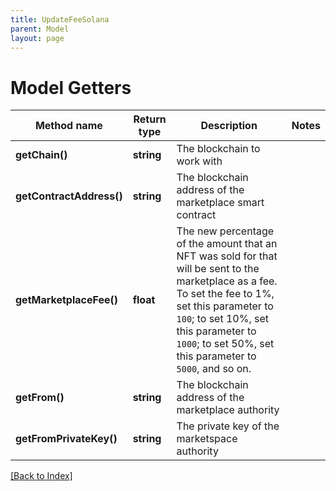 ```yaml
---
title: UpdateFeeSolana
parent: Model
layout: page
---
```


# Model Getters

Method name | Return type | Description | Notes
------------ | ------------- | ------------- | -------------
**getChain()** | **string** | The blockchain to work with |
**getContractAddress()** | **string** | The blockchain address of the marketplace smart contract |
**getMarketplaceFee()** | **float** | The new percentage of the amount that an NFT was sold for that will be sent to the marketplace as a fee. To set the fee to 1%, set this parameter to <code>100</code>; to set 10%, set this parameter to <code>1000</code>; to set 50%, set this parameter to <code>5000</code>, and so on. |
**getFrom()** | **string** | The blockchain address of the marketplace authority |
**getFromPrivateKey()** | **string** | The private key of the marketspace authority |

[[Back to Index]](../index.md)
